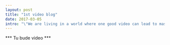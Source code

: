 ```yaml
---
layout: post
title: "1st video blog"
date: 2017-03-05
intro: "\"We are living in a world where one good video can lead to massive social following.\""
---
```

*** Tu bude video ***